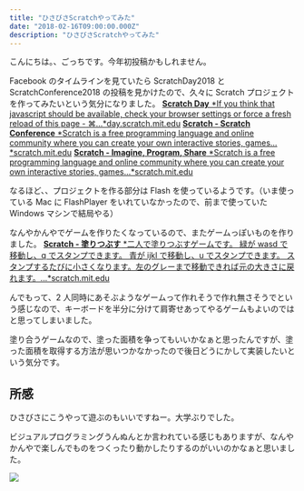 ```yaml
---
title: "ひさびさScratchやってみた"
date: "2018-02-16T09:00:00.000Z"
description: "ひさびさScratchやってみた"
---
```


こんにちは。、ごっちです。今年初投稿かもしれません。

Facebook のタイムラインを見ていたら ScratchDay2018 と ScratchConference2018 の投稿を見かけたので、久々に Scratch プロジェクトを作ってみたいという気分になりました。
[**Scratch Day**
*If you think that javascript should be available, check your browser settings or force a fresh reload of this page - ⌘…*day.scratch.mit.edu](https://day.scratch.mit.edu/)
[**Scratch - Scratch Conference**
*Scratch is a free programming language and online community where you can create your own interactive stories, games…*scratch.mit.edu](https://scratch.mit.edu/conference/)
[**Scratch - Imagine, Program, Share**
*Scratch is a free programming language and online community where you can create your own interactive stories, games…*scratch.mit.edu](https://scratch.mit.edu/)

なるほど、、プロジェクトを作る部分は Flash を使っているようです。（いま使っている Mac に FlashPlayer をいれていなかったので、前まで使っていた Windows マシンで結局やる）

なんやかんやでゲームを作りたくなっているので、またゲームっぽいものを作りました。
[**Scratch - 塗りつぶす**
*二人で塗りつぶすゲームです。 緑が wasd で移動し、q でスタンプできます。 青が ijkl で移動し、u でスタンプできます。 スタンプするたびに小さくなります。左のグレーまで移動できれば元の大きさに戻れます。…*scratch.mit.edu](https://scratch.mit.edu/projects/204014432/)

んでもって、2 人同時にあそぶようなゲームって作れそうで作れ無さそうでという感じなので、キーボードを半分に分けて肩寄せあってやるゲームもよいのではと思ってしまいました。

塗り合うゲームなので、塗った面積を争ってもいいかなぁと思ったんですが、塗った面積を取得する方法が思いつかなかったので後日どうにかして実装したいという気分です。

## 所感

ひさびさにこうやって遊ぶのもいいですねー。大学ぶりでした。

ビジュアルプログラミングうんぬんとか言われている感じもありますが、なんやかんやで楽しんでものをつくったり動かしたりするのがいいのかなぁと思いました。

![](https://cdn-images-1.medium.com/max/2000/1*2mrJgCWiQTHi5Nb-0VklBg.png)
